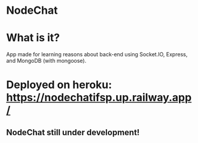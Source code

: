 # NodeChat

# What is it?
App made for learning reasons about back-end using Socket.IO, Express, and MongoDB (with mongoose).

# Deployed on heroku: https://nodechatifsp.up.railway.app/

## NodeChat still under development!
